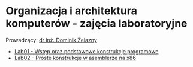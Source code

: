 # Organizacja i architektura komputerów - zajęcia laboratoryjne

Prowadzący: [dr inż. Dominik Żelazny](https://wit.pwr.edu.pl/wydzial/struktura-organizacyjna/pracownicy/dominik-zelazny)

- [Lab01 - Wstęp oraz podstawowe konstrukcje programowe](./Lab01/)
- [Lab02 - Proste konstrukcje w asemblerze na x86](./Lab02/)

